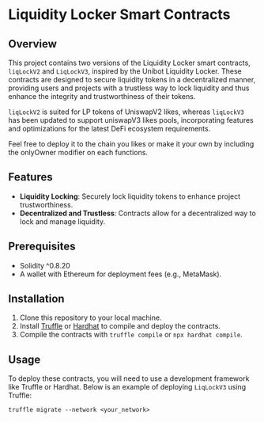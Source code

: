 # Liquidity Locker Smart Contracts

## Overview

This project contains two versions of the Liquidity Locker smart contracts, `liqLockV2` and `LiqLockV3`, inspired by the Unibot Liquidity Locker. These contracts are designed to secure liquidity tokens in a decentralized manner, providing users and projects with a trustless way to lock liquidity and thus enhance the integrity and trustworthiness of their tokens.

`liqLockV2` is suited for LP tokens of UniswapV2 likes, whereas `liqLockV3` has been updated to support uniswapV3 likes pools, incorporating features and optimizations for the latest DeFi ecosystem requirements.

Feel free to deploy it to the chain you likes or make it your own by including the onlyOwner modifier on each functions.

## Features

- **Liquidity Locking**: Securely lock liquidity tokens to enhance project trustworthiness.
- **Decentralized and Trustless**: Contracts allow for a decentralized way to lock and manage liquidity.

## Prerequisites

- Solidity ^0.8.20
- A wallet with Ethereum for deployment fees (e.g., MetaMask).

## Installation

1. Clone this repository to your local machine.
2. Install [Truffle](https://www.trufflesuite.com/) or [Hardhat](https://hardhat.org/) to compile and deploy the contracts.
3. Compile the contracts with `truffle compile` or `npx hardhat compile`.

## Usage

To deploy these contracts, you will need to use a development framework like Truffle or Hardhat. Below is an example of deploying `LiqLockV3` using Truffle:

```shell
truffle migrate --network <your_network>
